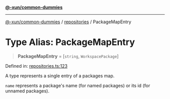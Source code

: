 [**@-xun/common-dummies**](../../README.md)

***

[@-xun/common-dummies](../../README.md) / [repositories](../README.md) / PackageMapEntry

# Type Alias: PackageMapEntry

> **PackageMapEntry** = \[`string`, `WorkspacePackage`\]

Defined in: [repositories.ts:123](https://github.com/Xunnamius/test-utils/blob/a4ee90aa294e616b12b163fa377e904968cde627/packages/common-dummies/src/repositories.ts#L123)

A type represents a single entry of a packages map.

`name` represents a package's name (for named packages) or its id (for
unnamed packages).
